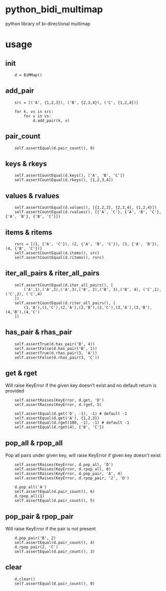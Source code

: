 # python_bidi_multimap
python library of bi-directional multimap

# usage

## init

        d = BiMMap()

## add_pair
      
        src = [('A', {1,2,3}), ('B', {2,3,4}), ('C', {1,2,4})]
        
        for k, vs in src:
            for v in vs:
                d.add_pair(k, v)

## pair_count

        self.assertEqual(d.pair_count(), 9)
        
## keys & rkeys

        self.assertCountEqual(d.keys(), ['A', 'B', 'C'])
        self.assertCountEqual(d.rkeys(), [1,2,3,4])
        
## values & rvalues

        self.assertCountEqual(d.values(), [{1,2,3}, {2,3,4}, {1,2,4}])
        self.assertCountEqual(d.rvalues(), [{'A', 'C'}, {'A', 'B', 'C'}, {'A', 'B'}, {'B', 'C'}])

## items & ritems

        rsrc = [(1, {'A', 'C'}), (2, {'A', 'B', 'C'}), (3, {'A', 'B'}), (4, {'B', 'C'})]
        self.assertCountEqual(d.items(), src)
        self.assertCountEqual(d.ritems(), rsrc)

## iter_all_pairs & riter_all_pairs

        self.assertCountEqual(d.iter_all_pairs(), [
            ('A',1),('A',2),('A',3),('B', 2),('B', 3),('B', 4), ('C',1), ('C',2), ('C',4)
        ])
        self.assertCountEqual(d.riter_all_pairs(), [
            (1,'A'),(1,'C'),(2,'A'),(2,'B'),(2,'C'),(3,'A'),(3,'B'),(4,'B'),(4,'C')
        ])

## has_pair & rhas_pair

        self.assertTrue(d.has_pair('B', 4))
        self.assertFalse(d.has_pair('B', 1))
        self.assertTrue(d.rhas_pair(3, 'A'))
        self.assertFalse(d.rhas_pair(3, 'C'))

## get & rget

Will raise KeyError if the given key doesn't exist and no default return is provided

        self.assertRaises(KeyError, d.get, 'D')
        self.assertRaises(KeyError, d.rget, 5)
        
        self.assertEqual(d.get('D', -1), -1) # default -1
        self.assertEqual(d.get('A'), {1,2,3})
        self.assertEqual(d.rget(100, -1), -1) # default -1
        self.assertEqual(d.rget(4), {'B', 'C'})

## pop_all & rpop_all

Pop all pairs under given key, will raise KeyError if given key doesn't exist
     
        self.assertRaises(KeyError, d.pop_all, 'D')
        self.assertRaises(KeyError, d.rpop_all, 0)
        self.assertRaises(KeyError, d.pop_pair, 'A', 4)
        self.assertRaises(KeyError, d.rpop_pair, '2', 'D')
        
        d.pop_all('A')
        self.assertEqual(d.pair_count(), 6)
        d.rpop_all(1)
        self.assertEqual(d.pair_count(), 5)
        
## pop_pair & rpop_pair

Will raise KeyError if the pair is not present

        d.pop_pair('B', 2)
        self.assertEqual(d.pair_count(), 4)
        d.rpop_pair(2, 'C')
        self.assertEqual(d.pair_count(), 3)

## clear

        d.clear()
        self.assertEqual(d.pair_count(), 0)
        

